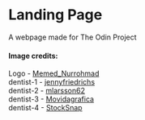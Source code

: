 
# Landing Page

A webpage made for The Odin Project

#### Image credits:

Logo - [Memed_Nurrohmad](https://pixabay.com/vectors/tooth-cartoon-hygiene-cleaning-1670434/)<br>
dentist-1 - [jennyfriedrichs](https://pixabay.com/photos/brush-teeth-teeth-dental-office-2103219/)<br>
dentist-2 - [mlarsson62](https://pixabay.com/photos/orthodontist-dentist-braces-dental-287285/)<br>
dentist-3 - [Movidagrafica](https://pixabay.com/photos/dentist-operation-teeth-lamp-4373290/)<br>
dentist-4 - [StockSnap](https://pixabay.com/photos/dentist-dental-chair-clinic-medical-2589771/)